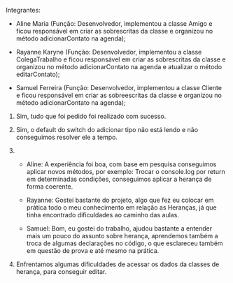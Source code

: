 Integrantes:
* Aline Maria (Função: Desenvolvedor, implementou a classe Amigo e ficou responsável em criar as sobrescritas da classe e organizou no método adicionarContato na agenda);
  
* Rayanne Karyne (Função: Desenvolvedor, implementou a classe ColegaTrabalho e ficou responsável em criar as sobrescritas da classe e organizou no método adicionarContato na agenda e atualizar o método editarContato);
  
* Samuel Ferreira (Função: Desenvolvedor, implementou a classe Cliente e ficou responsável em criar as sobreescritas da classe e organizou no método adicionarContato na agenda);

1. Sim, tudo que foi pedido foi realizado com sucesso.
   
2. Sim, o default do switch do adicionar tipo não está lendo e não conseguimos resolver ele a tempo.
   
3.
   * Aline: A experiência foi boa, com base em pesquisa conseguimos aplicar novos métodos, por exemplo: Trocar o console.log por return em determinadas condições, conseguimos aplicar a herança de forma coerente.
   
    * Rayanne: Gostei bastante do projeto, algo que fez eu colocar em prática todo o meu conhecimento em relação as Heranças, já que tinha encontrado dificuldades ao caminho das aulas.

    * Samuel: Bom, eu gostei do trabalho, ajudou bastante a entender mais um pouco do assunto sobre herança, aprendemos também a troca de algumas declarações no código, o que esclareceu também em questão de prova e até mesmo na prática.
   
4. Enfrentamos algumas dificuldades de acessar os dados da classes de herança, para conseguir editar.
  
